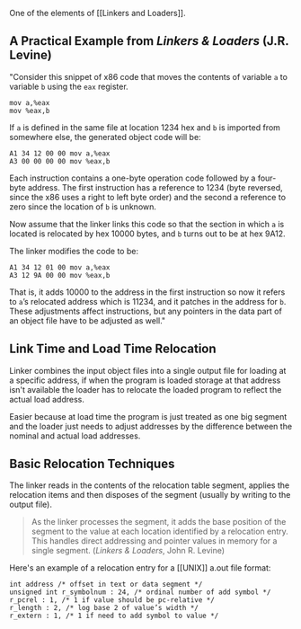 One of the elements of [[Linkers and Loaders]].

## A Practical Example from *Linkers & Loaders* (J.R. Levine)

"Consider this snippet of x86 code that moves the contents of variable `a` to variable `b` using the `eax` register.
```
mov a,%eax
mov %eax,b
```

If `a` is defined in the same file at location 1234 hex and `b` is imported from
somewhere else, the generated object code will be:
```
A1 34 12 00 00 mov a,%eax
A3 00 00 00 00 mov %eax,b
```

Each instruction contains a one-byte operation code followed by a four-
byte address. The first instruction has a reference to 1234 (byte reversed,
since the x86 uses a right to left byte order) and the second a reference to
zero since the location of `b` is unknown.

Now assume that the linker links this code so that the section in which `a` is
located is relocated by hex 10000 bytes, and `b` turns out to be at hex 9A12.

The linker modifies the code to be:
```
A1 34 12 01 00 mov a,%eax
A3 12 9A 00 00 mov %eax,b
```

That is, it adds 10000 to the address in the first instruction so now it refers
to `a`’s relocated address which is 11234, and it patches in the address for
`b`. These adjustments affect instructions, but any pointers in the data part
of an object file have to be adjusted as well."

## Link Time and Load Time Relocation

Linker combines the input object files into a single output file for loading at a specific address, if when the program is loaded storage at that address isn't available the loader has to relocate the loaded program to reflect the actual load address.

Easier because at load time the program is just treated as one big segment and the loader just needs to adjust addresses by the difference between the nominal and actual load addresses.

## Basic Relocation Techniques

The linker reads in the contents of the relocation table segment, applies the relocation items and then disposes of the segment (usually by writing to the output file).

> As the linker processes the segment, it adds the base position of the segment to the value at each location identified by a relocation entry. This handles direct addressing and pointer values in memory for a single segment. (*Linkers & Loaders*, John R. Levine)

Here's an example of a relocation entry for a [[UNIX]] a.out file format:

```
int address /* offset in text or data segment */
unsigned int r_symbolnum : 24, /* ordinal number of add symbol */
r_pcrel : 1, /* 1 if value should be pc-relative */
r_length : 2, /* log base 2 of value’s width */
r_extern : 1, /* 1 if need to add symbol to value */
```

